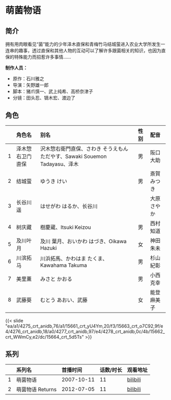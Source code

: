# 萌菌物语


## 简介

拥有用肉眼看见“菌”能力的少年泽木直保和青梅竹马结城萤进入农业大学所发生一连串的趣事，透过直保和其他人物的互动可以了解许多跟菌相关的知识，也因为直保的特殊能力而招惹许多事情……

**制作人员：**
- 原作：石川雅之
- 导演：矢野雄一郎
- 脚本：猪爪慎一、武上纯希、高桥奈津子
- 分镜：田头忍、镝木宏、渡边了

## 角色

|     |   角色名   |   别名  | 性别 |  配音  |
|:--- |:------  |:----      |:---  |:--   |
| 1 | 泽木惣右卫门直保 | 沢木惣右衛門直保、さわき そうえもん ただやす、Sawaki Souemon Tadayasu、泽木 | 男 | 阪口大助 |
| 2 | 结城萤 | ゆうき けい | 男 | 斎賀みつき |
| 3 | 长谷川遥 | はせがわ はるか、长谷川 |  | 大原さやか |
| 4 | 树庆藏 | 樹慶蔵、Itsuki Keizou | 男 | 西村知道 |
| 5 | 及川叶月 | 及川 葉月、おいかわ はづき、Oikawa Hazuki | 女 | 神田朱未 |
| 6 | 川滨拓马 | 川浜拓馬、かわはま たくま、Kawahama Takuma | 男 | 杉山紀彰 |
| 7 | 美里薰 | みさと かおる | 男 | 小西克幸 |
| 8 | 武藤葵 | むとう あおい、武藤 | 女 | 能登麻美子 |

{{< slide "ea/a1/4275_crt_anidb,76/a1/15661_crt_yU4Ym,20/f3/15663_crt_o7C92,9f/e4/4276_crt_anidb,18/a0/4277_crt_anidb,97/e4/4278_crt_anidb,0c/4b/15662_crt_WWmCy,e2/dc/15664_crt_5d5Ts" >}}

## 系列

|     |   系列名   |   首播时间  | 话数/时长  | 观看地址 |
|:---  |:------    |:----      |:---       |:---  |
| 1 | 萌菌物语 | 2007-10-11 | 11 | [bilibili](https://www.bilibili.com/bangumi/play/ss3405)  |
| 2 | 萌菌物语 Returns | 2012-07-05 | 11 | [bilibili](https://www.bilibili.com/bangumi/play/ss1687)  |



